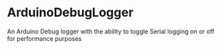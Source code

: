 # ArduinoDebugLogger
An Arduino Debug logger with the ability to toggle Serial logging on or off for performance purposes
